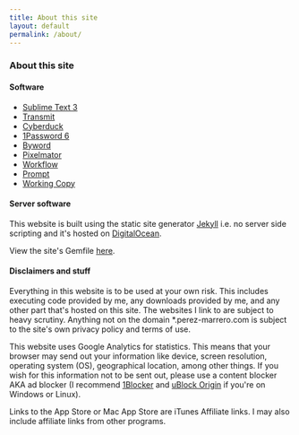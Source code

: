 ```yaml
---
title: About this site
layout: default
permalink: /about/
---
```


### About this site

#### Software

*   [Sublime Text 3](https://sublimetext.com/)
*   [Transmit](https://panic.com/transmit/)
*   [Cyberduck](https://cyberduck.io/)
*   [1Password 6](https://1password.com/)
*   [Byword](https://bywordapp.com)
*   [Pixelmator](http://www.pixelmator.com)
*   [Workflow](https://workflow.is)
*   [Prompt](https://panic.com/prompt/)
*   [Working Copy](https://workingcopyapp.com/)

#### Server software

This website is built using the static site generator [Jekyll](https://jekyllrb.com) i.e. no server side scripting and it's hosted on [DigitalOcean](https://m.do.co/c/d4f8c9c9d236).

View the site's Gemfile [here](https://gist.github.com/georgeperez/e24c53209df6195e7b84e57c66300102).

#### Disclaimers and stuff

Everything in this website is to be used at your own risk. This includes executing code provided by me, any downloads provided by me, and any other part that's hosted on this site. The websites I link to are subject to heavy scrutiny. Anything not on the domain *.perez-marrero.com is subject to the site's own privacy policy and terms of use.

This website uses Google Analytics for statistics. This means that your browser may send out your information like device, screen resolution, operating system (OS), geographical location, among other things. If you wish for this information not to be sent out, please use a content blocker AKA ad blocker (I recommend [1Blocker](https://1blocker.com) and [uBlock Origin](https://github.com/gorhill/uBlock) if you're on Windows or Linux).

Links to the App Store or Mac App Store are iTunes Affiliate links. I may also include affiliate links from other programs.
